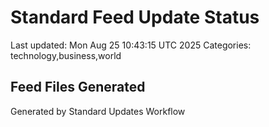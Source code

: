 # Standard Feed Update Status
Last updated: Mon Aug 25 10:43:15 UTC 2025
Categories: technology,business,world

## Feed Files Generated

Generated by Standard Updates Workflow

